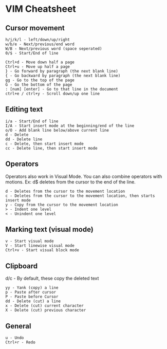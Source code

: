 # VIM Cheatsheet

## Cursor movement

    h/j/k/l - left/down/up/right
    w/b/e - Next/previous/end word
    W/B - Next/previous word (space seperated)
    0/$ - Start/End of line
    
    Ctrl+d - Move down half a page
    Ctrl+u - Move up half a page
    } - Go forward by paragraph (the next blank line)
    { - Go backward by paragraph (the next blank line)
    gg - Go to the top of the page
    G - Go the bottom of the page
    : [num] [enter] - Go to that line in the document
    ctrl+e / ctrl+y - Scroll down/up one line

## Editing text

    i/a - Start/End of line
    I/A - Start insert mode at the beginning/end of the line
    o/O - Add blank line below/above current line
    d - Delete
    dd - Delete line
    c - Delete, then start insert mode
    cc - Delete line, then start insert mode

## Operators

Operators also work in Visual Mode.
You can also combine operators with motions.
Ex: d$ deletes from the cursor to the end of the line.

    d - Deletes from the cursor to the movement location
    c - Deletes from the cursor to the movement location, then starts insert mode
    y - Copy from the cursor to the movement location
    > - Indent one level
    < - Unindent one level

## Marking text (visual mode)

    v - Start visual mode
    V - Start linewise visual mode
    Ctrl+v - Start visual block mode

## Clipboard

d/c - By default, these copy the deleted text

    yy - Yank (copy) a line
    p - Paste after cursor
    P - Paste before Cursor
    dd - Delete (cut) a line
    x - Delete (cut) current character
    X - Delete (cut) previous character

## General

    u - Undo
    Ctrl+r - Redo
